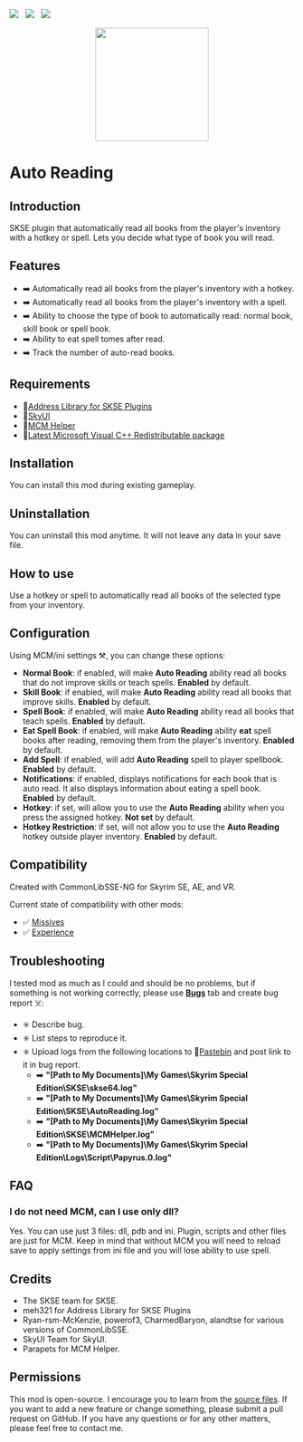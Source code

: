 
[![](https://i.postimg.cc/Nj2mWwpw/Ko-fi-small.png)](https://ko-fi.com/maskedrpgfan)   [![](https://i.postimg.cc/MKTymBBH/Buy-Me-ACoffee-small.png)](https://buymeacoffee.com/maskedrpgfan)   [![](https://i.postimg.cc/28Knc5dw/Patreon-small.png)](https://www.patreon.com/maskedrpgfan)

<p align="center"><img src="https://github.com/user-attachments/assets/9211dd7b-6751-410b-b9e2-4c4bdb31f57a"  width="200" height="200" /></p>

# Auto Reading

## Introduction

SKSE plugin that automatically read all books from the player's inventory with a hotkey or spell. Lets you decide what type of book you will read.

## Features

* ➡️ Automatically read all books from the player's inventory with a hotkey.
* ➡️ Automatically read all books from the player's inventory with a spell.
* ➡️ Ability to choose the type of book to automatically read: normal book, skill book or spell book.
* ➡️ Ability to eat spell tomes after read.
* ➡️ Track the number of auto-read books.

## Requirements

* 🔗[Address Library for SKSE Plugins](https://www.nexusmods.com/skyrimspecialedition/mods/32444)
* 🔗[SkyUI](https://www.nexusmods.com/skyrimspecialedition/mods/12604)
* 🔗[MCM Helper](https://www.nexusmods.com/skyrimspecialedition/mods/53000)
* 🔗[Latest Microsoft Visual C++ Redistributable package](https://aka.ms/vs/17/release/vc_redist.x64.exe)

## Installation

You can install this mod during existing gameplay.

## Uninstallation

You can uninstall this mod anytime. It will not leave any data in your save file.

## How to use

Use a hotkey or spell to automatically read all books of the selected type from your inventory.

## Configuration

Using MCM/ini settings ⚒️, you can change these options:

* **Normal Book**: if enabled, will make **Auto Reading**  ability read all books that do not improve skills or teach spells. **Enabled** by default.
* **Skill  Book**: if enabled, will make **Auto Reading**  ability read all books that improve skills. **Enabled** by default.
* **Spell Book**: if enabled, will make **Auto Reading**  ability read all books that teach spells. **Enabled** by default.
* **Eat Spell Book**: if enabled, will make **Auto Reading**  ability **eat**  spell books after reading, removing them from the player's inventory. **Enabled** by default.
* **Add Spell**: if enabled, will add **Auto Reading**  spell to player spellbook. **Enabled** by default.
* **Notifications**: if enabled, displays notifications for each book that is auto read. It also displays information about eating a spell book. **Enabled** by default.
* **Hotkey**: if set, will allow you to use the **Auto Reading**  ability when you press the assigned hotkey. **Not set** by default.
* **Hotkey Restriction**: if set, will not allow you to use the **Auto Reading** hotkey outside player inventory. **Enabled** by default.

## Compatibility

Created with CommonLibSSE-NG for Skyrim SE, AE, and VR.

Current state of compatibility with other mods:
* ✅ [Missives](https://www.nexusmods.com/skyrimspecialedition/mods/17576)
* ✅ [Experience](https://www.nexusmods.com/skyrimspecialedition/mods/17751)

## Troubleshooting

I tested mod as much as I could and should be no problems, but if something is not working correctly, please use **[Bugs](https://www.nexusmods.com/skyrimspecialedition/mods/130553?tab=bugs)**  tab and create bug report ☠️:

* ✳️ Describe bug.
* ✳️ List steps to reproduce it.
* ✳️ Upload logs from the following locations to 🔗[Pastebin](https://pastebin.com/) and post link to it in bug report.
  * ➡️ **"[Path to My Documents]\My Games\Skyrim Special Edition\SKSE\skse64.log"**
  * ➡️ **"[Path to My Documents]\My Games\Skyrim Special Edition\SKSE\AutoReading.log"**
  * ➡️ **"[Path to My Documents]\My Games\Skyrim Special Edition\SKSE\MCMHelper.log"**
  * ➡️ **"[Path to My Documents]\My Games\Skyrim Special Edition\Logs\Script\Papyrus.0.log"**

## FAQ

### I do not need MCM, can I use only dll?

Yes. You can use just 3 files: dll, pdb and ini. Plugin, scripts and other files are just for MCM. Keep in mind that without MCM you will need to reload save to apply settings from ini file and you will lose ability to use spell.

## Credits

* The SKSE team for SKSE.
* meh321 for Address Library for SKSE Plugins
* Ryan-rsm-McKenzie, powerof3, CharmedBaryon, alandtse for various versions of CommonLibSSE.
* SkyUI Team for SkyUI.
* Parapets for MCM Helper.

## Permissions

This mod is open-source. I encourage you to learn from the [source files](https://github.com/MaskedRPGFan/Auto-Reading). If you want to add a new feature or change something, please submit a pull request on GitHub. If you have any questions or for any other matters, please feel free to contact me.

